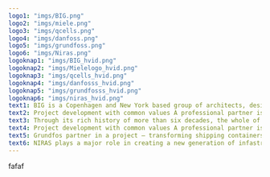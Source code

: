 ```yaml
---
logo1: "imgs/BIG.png"
logo2: "imgs/miele.png"
logo3: "imgs/qcells.png"
logo4: "imgs/danfoss.png"
logo5: "imgs/grundfoss.png"
logo6: "imgs/Niras.png"
logoknap1: "imgs/BIG_hvid.png"
logoknap2: "imgs/Mielelogo_hvid.png"
logoknap3: "imgs/qcells_hvid.png"
logoknap4: "imgs/danfosss_hvid.png"
logoknap5: "imgs/grundfosss_hvid.png"
logoknap6: "imgs/niras_hvid.png"
text1: BIG is a Copenhagen and New York based group of architects, designers, builders, and thinkers operating within the fields of architecture, urbanism, interior design, landscape design, product design, research and development. The office is currently involved in a large number of projects throughout Europe, North America, Asia and the Middle East. BIG’s architecture emerges out of a careful analysis of how contemporary life constantly evolves and changes.
text2: Project development with common values A professional partner is essential when it comes to designing premium quality kitchens with integrated appliances or equipping laundries with high quality, reliable units. The Miele Project Business Division is dedicated to meeting the needs of developers, investors, architects and interior designers. Miele has been successfully involved in this sector for over 20 years and is able to offer both vast experience and a strong, international premium brand. Having said this, it is no secret that no two projects are alike and that Urban Rigger has been especially valued by Miele.
text3: Through its rich history of more than six decades, the whole of Hanwha Group has been driven by its mission to “contribute to the prosperity of mankind and to the sustainable future of the earth”. Based on this fundament Hanwha Q CELLS has been working to turn solar energy into the most accessible and sustainable source of energy on the planet. Up until now, this path has led us to become the world´s largest producer of solar cells and one of the global leaders in solar energy solutions – and we have only just begun.
text4: Project development with common values A professional partner is essential when it comes to designing premium quality kitchens with integrated appliances or equipping laundries with high quality, reliable units. The Miele Project Business Division is dedicated to meeting the needs of developers, investors, architects and interior designers. Miele has been successfully involved in this sector for over 20 years and is able to offer both vast experience and a strong, international premium brand.
text5: Grundfos partner in a project – transforming shipping containers into sustainable, floating student accommodation under the brand "Urban Rigger". Danish entrepreneur is gaining international attention by up cycling old containers and transforming them into attractive, floating student housing.
text6: NIRAS plays a major role in creating a new generation of infastructure and upgrading existing infastructure to meet demands of communities in Scandinavia and all over the world. NIRAS focus on sustainable, long-term solutions that do not merely solve a technical problem but are in harmony with their surroundings and benefit both climate challenges and the environment.
---
```


fafaf